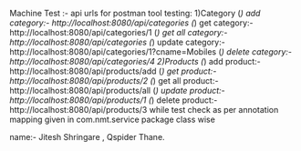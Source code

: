 Machine Test :-
api urls for postman tool testing:
  1)Category
      (*) add category:-  http://localhost:8080/api/categories
      (*) get  category:-  http://localhost:8080/api/categories/1
      (*) get all category:-  http://localhost:8080/api/categories
      (*) update category:-  http://localhost:8080/api/categories/1?cname=Mobiles
      (*) delete category:-  http://localhost:8080/api/categories/4
  2)Products
      (*) add product:-   http://localhost:8080/api/products/add
      (*) get product:-  http://localhost:8080/api/products/2
      (*) get all product:- http://localhost:8080/api/products/all
      (*) update product:-  http://localhost:8080/api/products/1
      (*) delete product:-  http://localhost:8080/api/products/3 
  while test check as per annotation mapping given in com.nmt.service package class wise 


  name:- Jitesh Shringare , Qspider Thane.
        
